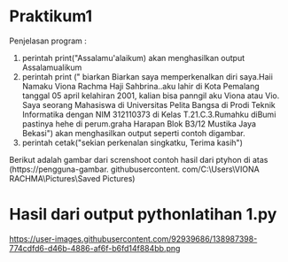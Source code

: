 # Praktikum1
Penjelasan program :
 1. perintah print("Assalamu'alaikum) akan menghasilkan output Assalamualikum
 2. perintah print (" biarkan Biarkan saya memperkenalkan diri saya.Haii Namaku Viona Rachma Haji Sahbrina..aku lahir di Kota Pemalang tanggal 05 april kelahiran 2001, kalian bisa panngil aku Viona atau Vio. Saya seorang Mahasiswa di Universitas Pelita Bangsa di Prodi Teknik Informatika dengan NIM 312110373 di Kelas T.21.C.3.Rumahku diBumi pastinya hehe di perum.graha Harapan Blok B3/12 Mustika Jaya Bekasi")
 akan menghasilkan output seperti contoh digambar.
 3. perintah cetak("sekian perkenalan singkatku, Terima kasih")
                   
                   
Berikut adalah gambar dari screnshoot contoh hasil dari ptyhon di atas
(https://pengguna-gambar. githubusercontent. com/C:\Users\VIONA RACHMA\Pictures\Saved Pictures)         


# Hasil dari output pythonlatihan 1.py
https://user-images.githubusercontent.com/92939686/138987398-774cdfd6-d46b-4886-af6f-b6fd14f884bb.png
